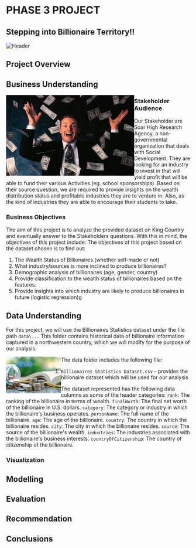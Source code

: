 # PHASE 3 PROJECT

## Stepping into Billionaire Territory!!

<img src="https://media.giphy.com/media/fvT8kz5xeqmlzGUDHx/giphy.gif" width="700px" height="400px" alt="Header" />


## Project Overview


## Business Understanding
<img src="billionaire.jpg" align="left" width="350px" height="220px" alt="Idea" />

### Stakeholder Audience
Our Stakeholder are Soar High Research Agency,  a non-governmental organization that deals with Social Development. They are looking for an industry to invest in that will yield profit that will be able to fund their various Activities (eg. school sponsorships). Based on their source question, we are required to provide insights on the wealth distribution status and profitable industries they are to venture in. Also, as the kind of industries they are able to encourage their students to take.

### Business Objectives
The aim of this project is to analyze the provided dataset on King Country and eventually answer to the Stakeholders questions.
With this in mind, the objectives of this project include:
The objectives of this project based on the dataset chosen is to find out:
1. The Wealth Status of Billionaires (whether self-made or not)
2. What industry/sources is more inclined to produce billionaires?
3. Demographic analysis of billionaires (age, gender, country)
4. Provide classification to the wealth status of billionaires based on the features.
5. Provide insights into which industry are likely to produce billionaires in future (logistic regression)g

## Data Understanding
For this project, we will use the Billionaires Statistics dataset under the file path `data\...` This folder contains historical data of billionaire information captured in a northwestern country, which we will modify for the purpose of our analysis.

<img src="billionaire2.jpeg" align="left" width="150px" height="100px" alt="Method" />

The data folder includes the following file:
1. `Billionaires Statistics Dataset.csv` - provides the billionaire dataset which will be used for our analysis

The dataset represented has the following data columns as some of the header categories:
`rank`: The ranking of the billionaire in terms of wealth.
`finalWorth`: The final net worth of the billionaire in U.S. dollars.
`category`: The category or industry in which the billionaire's business operates.
`personName`: The full name of the billionaire.
`age`: The age of the billionaire.
`country`: The country in which the billionaire resides.
`city`: The city in which the billionaire resides.
`source`: The source of the billionaire's wealth.
`industries`: The industries associated with the billionaire's business interests.
`countryOfCitizenship`: The country of citizenship of the billionaire.

### Visualization


## Modelling

## Evaluation

## Recommendation

## Conclusions



